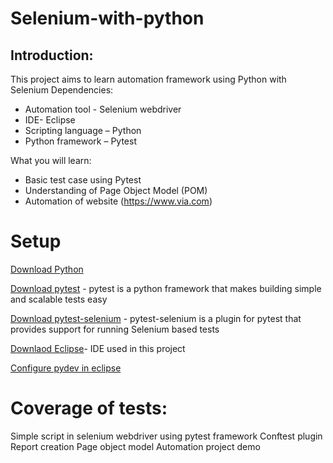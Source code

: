 # Selenium-with-python

## Introduction:

This project aims to learn automation framework using Python with Selenium
Dependencies:
-	Automation tool - Selenium webdriver
-	IDE- Eclipse
-	Scripting language – Python
-	Python framework – Pytest

What you will learn:
- Basic test case using Pytest
- Understanding of Page Object Model (POM)
- Automation of website (https://www.via.com)

# Setup
[Download Python](https://www.python.org/downloads/)

[Download pytest](https://docs.pytest.org/en/latest/getting-started.html) - pytest is a python framework that makes building simple and scalable tests easy

[Download pytest-selenium](https://pypi.org/project/pytest-selenium/) - pytest-selenium is a plugin for pytest that provides support for running Selenium based tests 

[Downlaod Eclipse](https://www.eclipse.org/downloads/)- IDE used in this project

[Configure pydev in eclipse](http;//www.vogella.com)


# Coverage of tests:
Simple script in selenium webdriver using pytest framework
Conftest plugin
Report creation
Page object model
Automation project demo
